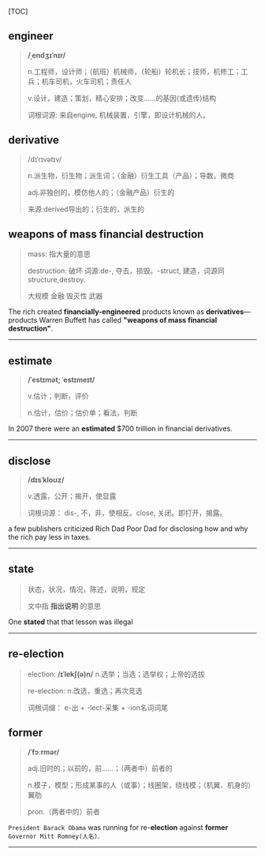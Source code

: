 [TOC]

## engineer

> **/ˌendʒɪˈnɪr/**
>
> n.工程师，设计师；（航班）机械师，（轮船）轮机长；技师，机修工；工兵；机车司机，火车司机；责任人
>
> v.设计，建造；策划，精心安排；改变……的基因(或遗传)结构
>
> 词根词源:
> 来自engine, 机械装置，引擎，即设计机械的人。

## derivative

> /dɪˈrɪvətɪv/
>
> n.派生物，衍生物；派生词；（金融）衍生工具（产品）；导数，微商
>
> adj.非独创的，模仿他人的；（金融产品）衍生的
>
> 来源:derived导出的；衍生的，派生的

## weapons of mass financial destruction

> mass: 指大量的意思
>
> destruction: 破坏
> 词源:de-, 夺去，损毁。-struct, 建造，词源同structure,destroy.
>
> 大规模 金融 毁灭性 武器

The rich created **financially-engineered** products known as **derivatives**—products Warren Buffett has called **"weapons of mass financial destruction"**.

---

## estimate

> **/ˈestɪmət; ˈestɪmeɪt/**
>
> v.估计；判断，评价
>
> n.估计，估价；估价单；看法，判断

In 2007 there were an **estimated** $700 trillion in financial derivatives.

---

## disclose

> **/dɪsˈkloʊz/**
>
> v.透露，公开；揭开，使显露
>
> 词根词源：
> dis-, 不，非，使相反。close, 关闭。即打开，揭露。

a few publishers criticized Rich Dad Poor Dad for disclosing how and why the rich pay less in taxes.

---

## state

> 状态，状况，情况，陈述，说明，规定
>
> 文中指 **指出说明** 的意思

One **stated** that that lesson was illegal

---

## re-election

> election: **/ɪˈlekʃ(ə)n/**
> n.选举；当选；选举权；上帝的选拔
>
> re-election: n.改选，重选；再次竞选
>
> 词根词缀： e-出 + -lect-采集 + -ion名词词尾

## former

> **/ˈfɔːrmər/**
>
> adj.旧时的；以前的，前……；（两者中）前者的
>
> n.模子，模型；形成某事的人（或事）；线圈架，绕线模；（机翼、机身的）翼肋
>
> pron.（两者中的）前者

`President Barack Obama` was running for re-**election** against **former** `Governor Mitt Romney(人名)`.

---

## 